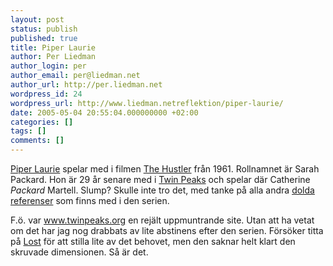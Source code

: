 ```yaml
---
layout: post
status: publish
published: true
title: Piper Laurie
author: Per Liedman
author_login: per
author_email: per@liedman.net
author_url: http://per.liedman.net
wordpress_id: 24
wordpress_url: http://www.liedman.netreflektion/piper-laurie/
date: 2005-05-04 20:55:04.000000000 +02:00
categories: []
tags: []
comments: []
---
```

<a href="http://www.imdb.com/name/nm0001453/">Piper Laurie</a> spelar med i filmen <a href="http://www.imdb.com/title/tt0054997/">The Hustler</a> från 1961. Rollnamnet är Sarah Packard. Hon är 29 år senare med i <a href="http://www.imdb.com/title/tt0098936/">Twin Peaks</a> och spelar där Catherine <i>Packard</i> Martell. Slump? Skulle inte tro det, med tanke på alla andra <a href="http://www.twinpeaks.org/archives/references/allusions_list">dolda referenser</a> som finns med i den serien.

F.ö. var <a href="http://www.twinpeaks.org/">www.twinpeaks.org</a> en rejält uppmuntrande site. Utan att ha vetat om det har jag nog drabbats av lite abstinens efter den serien. Försöker titta på <a href="http://www.lost-tv.com/">Lost</a> för att stilla lite av det behovet, men den saknar helt klart den skruvade dimensionen. Så är det.
